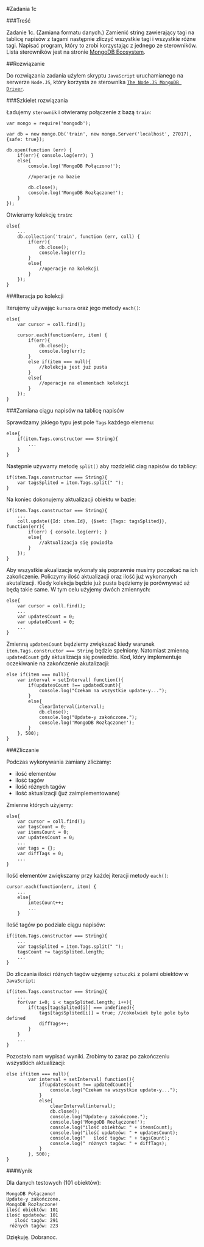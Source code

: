 #Zadania 1c

###Treść

Zadanie 1c. (Zamiana formatu danych.) Zamienić string zawierający tagi na tablicę napisów z tagami następnie zliczyć wszystkie tagi i wszystkie różne tagi. Napisać program, który to zrobi korzystając z jednego ze sterowników. Lista sterowników jest na stronie [MongoDB Ecosystem](http://docs.mongodb.org/ecosystem/).

##Rozwiązanie

Do rozwiązania zadania użyłem skryptu `JavaScript` uruchamianego na serwerze `Node.JS`, który korzysta ze sterownika [`The Node.JS MongoDB Driver`](http://mongodb.github.io/node-mongodb-native/).

###Szkielet rozwiązania

Ładujemy `sterownik` i otwieramy połączenie z bazą `train`: 

	var mongo = require('mongodb');

	var db = new mongo.Db('train', new mongo.Server('localhost', 27017), {safe: true});

	db.open(function (err) {
		if(err){ console.log(err); }
		else{
			console.log('MongoDB Połączono!');

			//operacje na bazie

			db.close();
			console.log('MongoDB Rozłączone!');
		}
	});

Otwieramy kolekcję `train`:

	else{
		...
		db.collection('train', function (err, coll) {
			if(err){
				db.close();
				console.log(err); 
			}
			else{
				//operacje na kolekcji
			}
		});
	}

###Iteracja po kolekcji

Iterujemy używając `kursora` oraz jego metody `each()`:

	else{
		var cursor = coll.find();

		cursor.each(function(err, item) {
			if(err){
				db.close();
				console.log(err); 
			}
			else if(item === null){
				//kolekcja jest już pusta
			}
			else{
				//operacje na elementach kolekcji
			}
		});
	}

###Zamiana ciągu napisów na tablicę napisów

Sprawdzamy jakiego typu jest pole `Tags` każdego elemenu:

	else{
		if(item.Tags.constructor === String){ 
			...
		}
	}

Następnie używamy metodę `split()` aby rozdzielić ciag napisów do tablicy:

	if(item.Tags.constructor === String){
		var tagsSplited = item.Tags.split(" ");
	}

Na koniec dokonujemy aktualizacji obiektu w bazie:

	if(item.Tags.constructor === String){
		...
		coll.update({Id: item.Id}, {$set: {Tags: tagsSplited}}, function(err){
			if(err) { console.log(err); }
			else{
				//aktualizacja się powiodła
			}
		});
	}

Aby wszystkie akualizacje wykonały się poprawnie musimy poczekać na ich zakończenie. Policzymy ilość aktualizacji oraz ilość już wykonanych akutalizacji. Kiedy kolekcja będzie już pusta będziemy je porównywać aż będą takie same. W tym celu użyjemy dwóch zmiennych:

	else{
		var cursor = coll.find();
		...
		var updatesCount = 0;
		var updatedCount = 0;
		...
	} 

Zmienną `updatesCount` będziemy zwiększać kiedy warunek `item.Tags.constructor === String` będzie spełniony. Natomiast zmienną `updatedCount` gdy aktualizacja się powiedzie. Kod, który implementuje oczekiwanie na zakończenie akutalizacji:

	else if(item === null){
		var interval = setInterval( function(){
			if(updatesCount !== updatedCount){
				console.log("Czekam na wszystkie update-y...");
			}
			else{
				clearInterval(interval);
				db.close();
				console.log("Update-y zakończone.");
				console.log('MongoDB Rozłączone!');
			}
		}, 500);
	}

###Zliczanie

Podczas wykonywania zamiany zliczamy:
 * ilość elementów
 * ilość tagów
 * ilość różnych tagów
 * ilość aktualizacji (już zaimplementowane)

 Zmienne których użyjemy:

 	else{
		var cursor = coll.find();
		var tagsCount = 0;
		var itemsCount = 0;
		var updatesCount = 0;
		...
		var tags = {};
		var diffTags = 0;
		...
	}

Ilość elementów zwiększamy przy każdej iteracji metody `each()`:

	cursor.each(function(err, item) {
		...
		else{
			imtesCount++;
			...
		}

Ilość tagów po podziale ciągu napisów:

	if(item.Tags.constructor === String){
		...
		var tagsSplited = item.Tags.split(" "); 
		tagsCount += tagsSplited.length;
		...
	}

Do zliczania ilości różnych tagów użyjemy `sztuczki` z polami obiektów w `JavaScript`:

	if(item.Tags.constructor === String){
		...
		for(var i=0; i < tagsSplited.length; i++){
			if(tags[tagsSplited[i]] === undefined){
				tags[tagsSplited[i]] = true; //cokolwiek byle pole było defined
				diffTags++;
			}
		}
		...
	}

Pozostało nam wypisać wyniki. Zrobimy to zaraz po zakończeniu wszystkich aktualizacji:

	else if(item === null){
			var interval = setInterval( function(){
				if(updatesCount !== updatedCount){
					console.log("Czekam na wszystkie update-y...");
				}
				else{
					clearInterval(interval);
					db.close();
					console.log("Update-y zakończone.");
					console.log('MongoDB Rozłączone!');
					console.log("ilość obiektów: " + itemsCount);
					console.log("ilość updateów: " + updatesCount);
					console.log("   ilość tagów: " + tagsCount);
					console.log(" różnych tagów: " + diffTags);
				}
			}, 500);
	}


###Wynik

Dla danych testowych (101 obiektów):

	MongoDB Połączono!
	Update-y zakończone.
	MongoDB Rozłączone!
	ilość obiektów: 101
	ilość updateów: 101
	   ilość tagów: 291
	 różnych tagów: 223

Dziękuję. Dobranoc.
